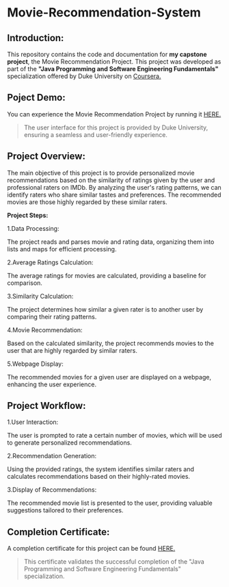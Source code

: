 # **Movie-Recommendation-System**

## Introduction:
This repository contains the code and documentation for **my capstone project**, the Movie Recommendation Project. This project was developed as part of the **"Java Programming and Software Engineering Fundamentals"** specialization offered by Duke University on [Coursera.](https://www.coursera.org/learn/java-programming-recommender)

## Poject Demo:
You can experience the Movie Recommendation Project by running it [HERE.](https://www.dukelearntoprogram.com//capstone/recommender.php?id=B37WQb4kuPaV8D)
>The user interface for this project is provided by Duke University, ensuring a seamless and user-friendly experience.

## Project Overview:
The main objective of this project is to provide personalized movie recommendations based on the similarity of ratings given by the user and professional raters on IMDb. By analyzing the user's rating patterns, we can identify raters who share similar tastes and preferences. The recommended movies are those highly regarded by these similar raters.

<b>Project Steps:</b>

1.Data Processing:

 The project reads and parses movie and rating data, organizing them into lists and maps for efficient processing.
   
2.Average Ratings Calculation:

The average ratings for movies are calculated, providing a baseline for comparison.

3.Similarity Calculation:

The project determines how similar a given rater is to another user by comparing their rating patterns.

4.Movie Recommendation:

Based on the calculated similarity, the project recommends movies to the user that are highly regarded by similar raters.

5.Webpage Display:

The recommended movies for a given user are displayed on a webpage, enhancing the user experience.

## Project Workflow:

1.User Interaction:

The user is prompted to rate a certain number of movies, which will be used to generate personalized recommendations.

2.Recommendation Generation:

Using the provided ratings, the system identifies similar raters and calculates recommendations based on their highly-rated movies.

3.Display of Recommendations:

The recommended movie list is presented to the user, providing valuable suggestions tailored to their preferences.

## Completion Certificate:
A completion certificate for this project can be found [HERE.](https://www.coursera.org/account/accomplishments/certificate/ZA8D76X2VSE8)
>This certificate validates the successful completion of the "Java Programming and Software Engineering Fundamentals" specialization.
